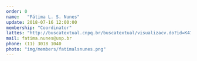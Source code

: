 ```yaml
---
order: 0
name:   "Fátima L. S. Nunes"
update: 2018-07-16 12:00:00
membership: "Coordinator"
lattes: "http://buscatextual.cnpq.br/buscatextual/visualizacv.do?id=K4760963Y2"
mail: fatima.nunes@usp.br
phone: (11) 3018 1040
photo: "img/members/fatimalsnunes.png"
---
```

